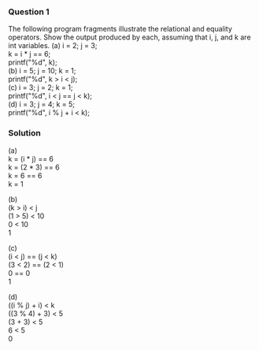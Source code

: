 ### Question 1

The following program fragments illustrate the relational and equality operators. Show the output produced by each, assuming that i, j, and k are int variables.
(a) i = 2; j = 3;  
k = i * j == 6;  
printf("%d", k);  
(b) i = 5; j = 10; k = 1;  
printf("%d", k > i < j);  
(c) i = 3; j = 2; k = 1;  
printf("%d", i < j == j < k);  
(d) i = 3; j = 4; k = 5;  
printf("%d", i % j + i < k);

### Solution

(a)  
k = (i * j) == 6  
k = (2 * 3) == 6  
k = 6 == 6  
k = 1

(b)  
(k > i) < j  
(1 > 5) < 10  
0 < 10  
1

(c)  
(i < j) == (j < k)  
(3 < 2) == (2 < 1)  
0 == 0  
1

(d)  
((i % j) + i) < k  
((3 % 4) + 3) < 5  
(3 + 3) < 5  
6 < 5  
0
